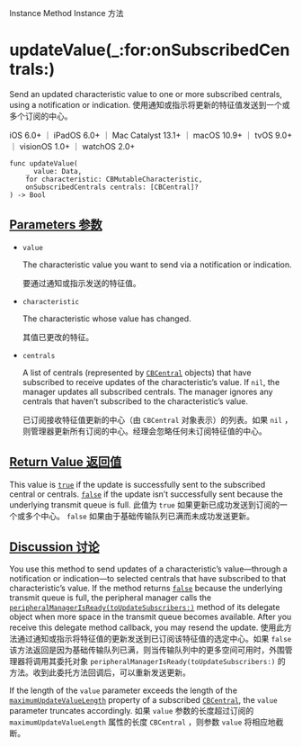 Instance Method Instance 方法

# updateValue(_:for:onSubscribedCentrals:) 

Send an updated characteristic value to one or more subscribed centrals, using a notification or indication.
使用通知或指示将更新的特征值发送到一个或多个订阅的中心。

iOS 6.0+ ｜ iPadOS 6.0+ ｜ Mac Catalyst 13.1+ ｜ macOS 10.9+ ｜ tvOS 9.0+ ｜ visionOS 1.0+ ｜ watchOS 2.0+ 

```
func updateValue(
    _ value: Data,
    for characteristic: CBMutableCharacteristic,
    onSubscribedCentrals centrals: [CBCentral]?
) -> Bool
```



## [Parameters 参数](https://developer.apple.com/documentation/corebluetooth/cbperipheralmanager/updatevalue(_:for:onsubscribedcentrals:)#parameters)

- `value`

  The characteristic value you want to send via a notification or indication. 

  要通过通知或指示发送的特征值。

- `characteristic`

  The characteristic whose value has changed. 

  其值已更改的特征。

- `centrals`

  A list of centrals (represented by [`CBCentral`](https://developer.apple.com/documentation/corebluetooth/cbcentral) objects) that have subscribed to receive updates of the characteristic’s value. If `nil`, the manager updates all subscribed centrals. The manager ignores any centrals that haven’t subscribed to the characteristic’s value. 

  已订阅接收特征值更新的中心（由 `CBCentral` 对象表示）的列表。如果 `nil` ，则管理器更新所有订阅的中心。经理会忽略任何未订阅特征值的中心。

  

## [Return Value 返回值](https://developer.apple.com/documentation/corebluetooth/cbperipheralmanager/updatevalue(_:for:onsubscribedcentrals:)#return-value)

This value is [`true`](https://developer.apple.com/documentation/swift/true) if the update is successfully sent to the subscribed central or centrals. [`false`](https://developer.apple.com/documentation/swift/false) if the update isn’t successfully sent because the underlying transmit queue is full.
此值为 `true` 如果更新已成功发送到订阅的一个或多个中心。 `false` 如果由于基础传输队列已满而未成功发送更新。



## [Discussion 讨论](https://developer.apple.com/documentation/corebluetooth/cbperipheralmanager/updatevalue(_:for:onsubscribedcentrals:)#Discussion)

You use this method to send updates of a characteristic’s value—through a notification or indication—to selected centrals that have subscribed to that characteristic’s value. If the method returns [`false`](https://developer.apple.com/documentation/swift/false) because the underlying transmit queue is full, the peripheral manager calls the [`peripheralManagerIsReady(toUpdateSubscribers:)`](https://developer.apple.com/documentation/corebluetooth/cbperipheralmanagerdelegate/peripheralmanagerisready(toupdatesubscribers:)) method of its delegate object when more space in the transmit queue becomes available. After you receive this delegate method callback, you may resend the update.
使用此方法通过通知或指示将特征值的更新发送到已订阅该特征值的选定中心。如果 `false` 该方法返回是因为基础传输队列已满，则当传输队列中的更多空间可用时，外围管理器将调用其委托对象 `peripheralManagerIsReady(toUpdateSubscribers:)` 的方法。收到此委托方法回调后，可以重新发送更新。

If the length of the `value` parameter exceeds the length of the [`maximumUpdateValueLength`](https://developer.apple.com/documentation/corebluetooth/cbcentral/maximumupdatevaluelength) property of a subscribed [`CBCentral`](https://developer.apple.com/documentation/corebluetooth/cbcentral), the `value` parameter truncates accordingly.
如果 `value` 参数的长度超过订阅的 `maximumUpdateValueLength` 属性的长度 `CBCentral` ，则参数 `value` 将相应地截断。
